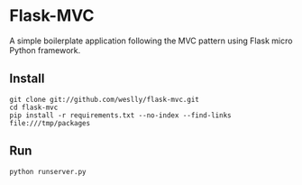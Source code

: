 # Flask-MVC
A simple boilerplate application following the MVC pattern using Flask micro Python framework.

## Install

    git clone git://github.com/weslly/flask-mvc.git
    cd flask-mvc
    pip install -r requirements.txt --no-index --find-links file:///tmp/packages

## Run

    python runserver.py

